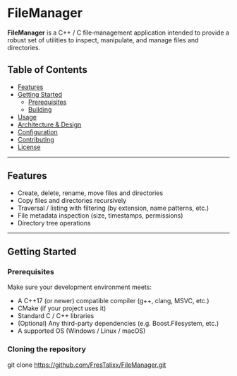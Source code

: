 # FileManager

**FileManager** is a C++ / C file‐management application intended to provide a robust set of utilities to inspect, manipulate, and manage files and directories.  

## Table of Contents

- [Features](#features)  
- [Getting Started](#getting-started)  
  - [Prerequisites](#prerequisites)  
  - [Building](#building)  
- [Usage](#usage)  
- [Architecture & Design](#architecture--design)  
- [Configuration](#configuration)  
- [Contributing](#contributing)  
- [License](#license)  

---

## Features

- Create, delete, rename, move files and directories  
- Copy files and directories recursively  
- Traversal / listing with filtering (by extension, name patterns, etc.)  
- File metadata inspection (size, timestamps, permissions)  
- Directory tree operations  

---

## Getting Started

### Prerequisites

Make sure your development environment meets:

- A C++17 (or newer) compatible compiler (g++, clang, MSVC, etc.)  
- CMake (if your project uses it)  
- Standard C / C++ libraries  
- (Optional) Any third-party dependencies (e.g. Boost.Filesystem, etc.)  
- A supported OS (Windows / Linux / macOS)  

### Cloning the repository
git clone https://github.com/FresTalixx/FileManager.git
